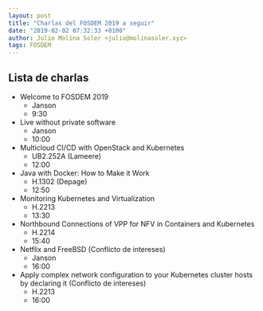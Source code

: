 ```yaml
---
layout: post
title: "Charlas del FOSDEM 2019 a seguir"
date: "2019-02-02 07:32:33 +0100"
author: Julio Molina Soler <julio@molinasoler.xyz>
tags: FOSDEM
---
```


## Lista de charlas

* Welcome to FOSDEM 2019
  - Janson
  - 9:30
* Live without private software
  - Janson
  - 10:00
* Multicloud CI/CD with OpenStack and Kubernetes
  - UB2.252A (Lameere)
  - 12:00
* Java with Docker: How to Make it Work
  - H.1302 (Depage)
  - 12:50
* Monitoring Kubernetes and Virtualization
  - H.2213
  - 13:30
* Northbound Connections of VPP for NFV in Containers and Kubernetes
  - H.2214
  - 15:40
* Netflix and FreeBSD (Conflicto de intereses)
  - Janson
  - 16:00
* Apply complex network configuration to your Kubernetes cluster hosts by declaring it (Conflicto de intereses)
  - H.2213
  - 16:00
